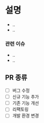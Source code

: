 # 설명

- ..
- ..

### 관련 이슈

- ..
- ..

## PR 종류

- [ ] 버그 수정
- [ ] 신규 기능 추가
- [ ] 기존 기능 개선
- [ ] 리팩토링
- [ ] 개발 환경 변경
